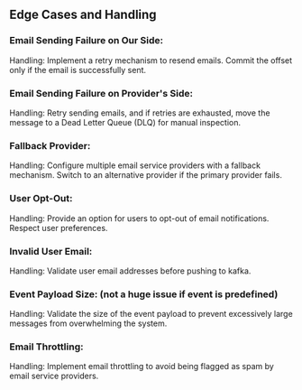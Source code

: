 ## Edge Cases and Handling
### Email Sending Failure on Our Side:
Handling: Implement a retry mechanism to resend emails. Commit the offset only if the email is successfully sent.

### Email Sending Failure on Provider's Side:
Handling: Retry sending emails, and if retries are exhausted, move the message to a Dead Letter Queue (DLQ) for manual inspection.

### Fallback Provider:
Handling: Configure multiple email service providers with a fallback mechanism. Switch to an alternative provider if the primary provider fails.

### User Opt-Out:
Handling: Provide an option for users to opt-out of email notifications. Respect user preferences.

### Invalid User Email:
Handling: Validate user email addresses before pushing to kafka.

### Event Payload Size: (not a huge issue if event is predefined)
Handling: Validate the size of the event payload to prevent excessively large messages from overwhelming the system.

### Email Throttling:
Handling: Implement email throttling to avoid being flagged as spam by email service providers.